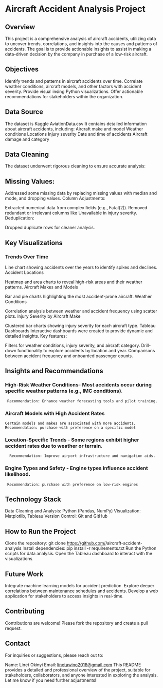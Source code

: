 # Aircraft Accident Analysis Project
## Overview
This project is a comprehensive analysis of aircraft accidents, utilizing data to uncover trends, correlations, and insights into the causes and patterns of accidents. The goal is to provide actionable insights to assist in making a data-driven decision by the company in purchase of a low-risk aircraft.

## Objectives
Identify trends and patterns in aircraft accidents over time.
Correlate weather conditions, aircraft models, and other factors with accident severity.
Provide visual insing Python visualizations.
Offer actionable recommendations for stakeholders within the organization.

## Data Source
The dataset is Kaggle AviationData.csv
It contains detailed information about aircraft accidents, including:
Aircraft make and model
Weather conditions
Locations
Injury severity
Date and time of accidents
Aircraft damage and category

## Data Cleaning
The dataset underwent rigorous cleaning to ensure accurate analysis:

## Missing Values:
Addressed some missing data by replacing missing values with median and mode, and dropping values.
Column Adjustments:

Extracted numerical data from complex fields (e.g., Fatal(2)).
Removed redundant or irrelevant columns like Unavailable in injury severity.
Deduplication:

Dropped duplicate rows for cleaner analysis.

## Key Visualizations

### Trends Over Time

Line chart showing accidents over the years to identify spikes and declines.
Accident Locations

Heatmap and area charts to reveal high-risk areas and their weather patterns.
Aircraft Makes and Models

Bar and pie charts highlighting the most accident-prone aircraft.
Weather Conditions

Correlation analysis between weather and accident frequency using scatter plots.
Injury Severity by Aircraft Make

Clustered bar charts showing injury severity for each aircraft type.
Tableau Dashboards
Interactive dashboards were created to provide dynamic and detailed insights. Key features:

Filters for weather conditions, injury severity, and aircraft category.
Drill-down functionality to explore accidents by location and year.
Comparisons between accident frequency and onboarded passenger counts.

## Insights and Recommendations
### High-Risk Weather Conditions- Most accidents occur during specific weather patterns (e.g., IMC conditions).
     Recommendation: Enhance weather forecasting tools and pilot training.
     
### Aircraft Models with High Accident Rates
    Certain models and makes are associated with more accidents.
    Recommendation: purchase with preference on a specific model

### Location-Specific Trends - Some regions exhibit higher accident rates due to weather or terrain.
      Recommendation: Improve airport infrastructure and navigation aids.
### Engine Types and Safety - Engine types influence accident likelihood.
     Recommendation: purchase with preference on low-risk engines

## Technology Stack
Data Cleaning and Analysis: Python (Pandas, NumPy)
Visualization: Matplotlib, Tableau
Version Control: Git and GitHub

## How to Run the Project
Clone the repository:
git clone https://github.com/<username>/aircraft-accident-analysis
Install dependencies:
pip install -r requirements.txt
Run the Python scripts for data analysis.
Open the Tableau dashboard to interact with the visualizations.

## Future Work
Integrate machine learning models for accident prediction.
Explore deeper correlations between maintenance schedules and accidents.
Develop a web application for stakeholders to access insights in real-time.

## Contributing
Contributions are welcome! Please fork the repository and create a pull request.

## Contact
For inquiries or suggestions, please reach out to:

Name: Linet Okinyi
Email: linetawino2018@gmail.com
This README provides a detailed and professional overview of the project, suitable for stakeholders, collaborators, and anyone interested in exploring the analysis. Let me know if you need further adjustments!
